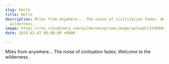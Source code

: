 ```yaml
---
slug: hello
title: Hello
description: Miles from anywhere... The noise of civilisation fades. Welcome to the
  wilderness.
image: https://res.cloudinary.com/wildernessprime/image/upload/v1549486862/media/nepal.jpg
date: 2019-02-07 00:00:00 +0000

---
```

Miles from anywhere... The noise of civilisation fades. Welcome to the wilderness.
